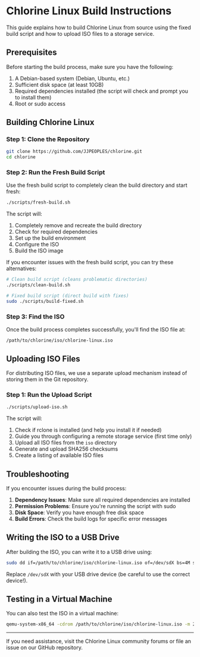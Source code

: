 # Chlorine Linux Build Instructions

This guide explains how to build Chlorine Linux from source using the fixed build script and how to upload ISO files to a storage service.

## Prerequisites

Before starting the build process, make sure you have the following:

1. A Debian-based system (Debian, Ubuntu, etc.)
2. Sufficient disk space (at least 10GB)
3. Required dependencies installed (the script will check and prompt you to install them)
4. Root or sudo access

## Building Chlorine Linux

### Step 1: Clone the Repository

```bash
git clone https://github.com/JJPEOPLES/chlorine.git
cd chlorine
```

### Step 2: Run the Fresh Build Script

Use the fresh build script to completely clean the build directory and start fresh:

```bash
./scripts/fresh-build.sh
```

The script will:
1. Completely remove and recreate the build directory
2. Check for required dependencies
3. Set up the build environment
4. Configure the ISO
5. Build the ISO image

If you encounter issues with the fresh build script, you can try these alternatives:

```bash
# Clean build script (cleans problematic directories)
./scripts/clean-build.sh

# Fixed build script (direct build with fixes)
sudo ./scripts/build-fixed.sh
```

### Step 3: Find the ISO

Once the build process completes successfully, you'll find the ISO file at:

```
/path/to/chlorine/iso/chlorine-linux.iso
```

## Uploading ISO Files

For distributing ISO files, we use a separate upload mechanism instead of storing them in the Git repository.

### Step 1: Run the Upload Script

```bash
./scripts/upload-iso.sh
```

The script will:
1. Check if rclone is installed (and help you install it if needed)
2. Guide you through configuring a remote storage service (first time only)
3. Upload all ISO files from the `iso` directory
4. Generate and upload SHA256 checksums
5. Create a listing of available ISO files

## Troubleshooting

If you encounter issues during the build process:

1. **Dependency Issues**: Make sure all required dependencies are installed
2. **Permission Problems**: Ensure you're running the script with sudo
3. **Disk Space**: Verify you have enough free disk space
4. **Build Errors**: Check the build logs for specific error messages

## Writing the ISO to a USB Drive

After building the ISO, you can write it to a USB drive using:

```bash
sudo dd if=/path/to/chlorine/iso/chlorine-linux.iso of=/dev/sdX bs=4M status=progress
```

Replace `/dev/sdX` with your USB drive device (be careful to use the correct device!).

## Testing in a Virtual Machine

You can also test the ISO in a virtual machine:

```bash
qemu-system-x86_64 -cdrom /path/to/chlorine/iso/chlorine-linux.iso -m 2G
```

---

If you need assistance, visit the Chlorine Linux community forums or file an issue on our GitHub repository.